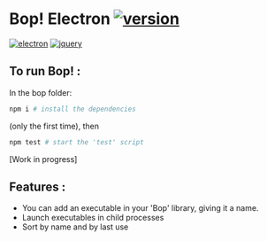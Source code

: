 # Bop! Electron [![version](https://img.shields.io/badge/version-0.3.0-blue)](#)

[![electron](https://img.shields.io/badge/electron-9.1.0-brightgreen)](#)
[![jquery](https://img.shields.io/badge/jquery-3.5.1-brightgreen)](#)

## To run Bop! :
  In the bop folder:
  
  ```bash
  npm i # install the dependencies
  ```
  
  (only the first time), then
  ```bash
  npm test # start the 'test' script
  ```
  
[Work in progress]

## Features :
  * You can add an executable in your 'Bop' library, giving it a name.
  * Launch executables in child processes
  * Sort by name and by last use
